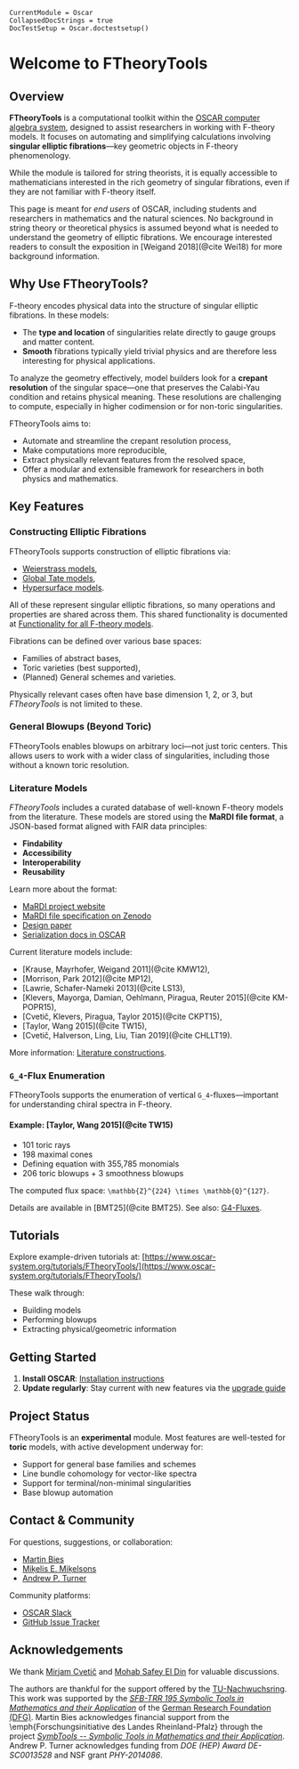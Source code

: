 ```@meta
CurrentModule = Oscar
CollapsedDocStrings = true
DocTestSetup = Oscar.doctestsetup()
```

# Welcome to FTheoryTools

## Overview

**FTheoryTools** is a computational toolkit within the [OSCAR computer algebra system](https://www.oscar-system.org/), designed to assist researchers in working with F-theory models. It focuses on automating and simplifying calculations involving **singular elliptic fibrations**—key geometric objects in F-theory phenomenology.

While the module is tailored for string theorists, it is equally accessible to mathematicians interested in the rich geometry of singular fibrations, even if they are not familiar with F-theory itself.

This page is meant for *end users* of OSCAR, including students and researchers in mathematics and the natural sciences. No background in string theory or theoretical physics is assumed beyond what is needed to understand the geometry of elliptic fibrations. We encourage interested readers to consult the exposition in [Weigand 2018](@cite Wei18) for more background information.

## Why Use FTheoryTools?

F-theory encodes physical data into the structure of singular elliptic fibrations. In these models:

- The **type and location** of singularities relate directly to gauge groups and matter content.
- **Smooth** fibrations typically yield trivial physics and are therefore less interesting for physical applications.

To analyze the geometry effectively, model builders look for a **crepant resolution** of the singular space—one that preserves the Calabi-Yau condition and retains physical meaning. These resolutions are challenging to compute, especially in higher codimension or for non-toric singularities.

FTheoryTools aims to:

- Automate and streamline the crepant resolution process,
- Make computations more reproducible,
- Extract physically relevant features from the resolved space,
- Offer a modular and extensible framework for researchers in both physics and mathematics.

## Key Features

### Constructing Elliptic Fibrations

FTheoryTools supports construction of elliptic fibrations via:

- [Weierstrass models](@ref),
- [Global Tate models](@ref),
- [Hypersurface models](@ref).

All of these represent singular elliptic fibrations, so many operations and properties are shared across them. This shared functionality is documented at [Functionality for all F-theory models](@ref).

Fibrations can be defined over various base spaces:

- Families of abstract bases,
- Toric varieties (best supported),
- (Planned) General schemes and varieties.

Physically relevant cases often have base dimension 1, 2, or 3, but *FTheoryTools* is not limited to these.

### General Blowups (Beyond Toric)

FTheoryTools enables blowups on arbitrary loci—not just toric centers. This allows users to work with a wider class of singularities, including those without a known toric resolution.

### Literature Models

*FTheoryTools* includes a curated database of well-known F-theory models from the literature. These models are stored using the **MaRDI file format**, a JSON-based format aligned with FAIR data principles:

- **Findability**
- **Accessibility**
- **Interoperability**
- **Reusability**

Learn more about the format:

- [MaRDI project website](https://www.mardi4nfdi.de/about/mission)
- [MaRDI file specification on Zenodo](https://zenodo.org/records/12723387)
- [Design paper](https://link.springer.com/chapter/10.1007/978-3-031-64529-7_25)
- [Serialization docs in OSCAR](https://docs.oscar-system.org/stable/General/serialization/)

Current literature models include:

- [Krause, Mayrhofer, Weigand 2011](@cite KMW12),
- [Morrison, Park 2012](@cite MP12),
- [Lawrie, Schafer-Nameki 2013](@cite LS13),
- [Klevers, Mayorga, Damian, Oehlmann, Piragua, Reuter 2015](@cite KM-POPR15),
- [Cvetič, Klevers, Piragua, Taylor 2015](@cite CKPT15),
- [Taylor, Wang 2015](@cite TW15),
- [Cvetič, Halverson, Ling, Liu, Tian 2019](@cite CHLLT19).

More information: [Literature constructions](@ref).

### ``G_4``-Flux Enumeration

FTheoryTools supports the enumeration of vertical ``G_4``-fluxes—important for understanding chiral spectra in F-theory.

#### Example: [Taylor, Wang 2015](@cite TW15)

- 101 toric rays
- 198 maximal cones
- Defining equation with 355,785 monomials
- 206 toric blowups + 3 smoothness blowups

The computed flux space: ``\mathbb{Z}^{224} \times \mathbb{Q}^{127}``.

Details are available in [BMT25]\(@cite BMT25). See also: [G4-Fluxes](@ref).

## Tutorials

Explore example-driven tutorials at: [https://www.oscar-system.org/tutorials/FTheoryTools/](https://www.oscar-system.org/tutorials/FTheoryTools/)

These walk through:

- Building models
- Performing blowups
- Extracting physical/geometric information

## Getting Started

1. **Install OSCAR**: [Installation instructions](https://www.oscar-system.org/install/)
2. **Update regularly**: Stay current with new features via the [upgrade guide](https://www.oscar-system.org/upgrade/)

## Project Status

FTheoryTools is an **experimental** module. Most features are well-tested for **toric** models, with active development underway for:

- Support for general base families and schemes
- Line bundle cohomology for vector-like spectra
- Support for terminal/non-minimal singularities
- Base blowup automation

## Contact & Community

For questions, suggestions, or collaboration:

- [Martin Bies](https://martinbies.github.io/)
- [Miķelis E. Miķelsons](https://github.com/emikelsons)
- [Andrew P. Turner](https://apturner.net/)

Community platforms:

- [OSCAR Slack](https://www.oscar-system.org/community/#Slack)
- [GitHub Issue Tracker](https://www.oscar-system.org/community/#Reporting-Issues)

## Acknowledgements

We thank [Mirjam Cvetič](https://live-sas-physics.pantheon.sas.upenn.edu/people/standing-faculty/mirjam-cvetic) and [Mohab Safey El Din](https://www.lip6.fr/actualite/personnes-fiche.php?ident=P816#) for valuable discussions.

The authors are thankful for the support offered by the [TU-Nachwuchsring](https://rptu.de/en/tu-nachwuchsring-network-for-young-scientists-support/home-page). This work was supported by the [_SFB-TRR 195 Symbolic Tools in Mathematics and their Application_](https://www.computeralgebra.de/sfb/) of the [German Research Foundation (DFG)](https://www.dfg.de/en). Martin Bies acknowledges financial support from the \emph{Forschungsinitiative des Landes Rheinland-Pfalz} through the project [_SymbTools -- Symbolic Tools in Mathematics and their Application_](https://fingolfin.github.io/SymbTools/). Andrew P. Turner acknowledges funding from _DOE (HEP) Award DE-SC0013528_ and NSF grant _PHY-2014086_.
